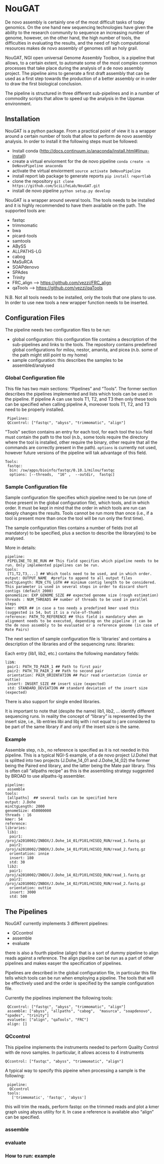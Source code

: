 # NouGAT
De novo assembly is certainly one of the most difficult tasks of today genomics. On the one hand new sequencing technologies have given the ability to the research community to sequence an increasing number of genome, however, on the other hand, the high number of tools, the difficulties in evaluating the results, and the need of high computational resources makes de novo assembly of genomes still an holy grail.

NouGAT, NGI open universal Genome Assembly Toolbox, is a pipeline that allows, to a certain extent, to automate some of the most complex common processes that take place during the analysis of a de novo assembly project. The pipeline aims to generate a first draft assembly that can be used as a first step towards the production of a better assembly or in order to draw the first biological conclusion.

The pipeline is structured in three different sub-pipelines and in a number of commodity scripts that allow to speed up the analysis in the Uppmax environment.

## Installation
NouGAT is a python package. From a practical point of view it is a wrapper around a certain number of tools that allow to perform de novo assembly analysis.
In order to install it the following steps must be followed:
* Install conda (http://docs.continuum.io/anaconda/install.html#linux-install)
* create a virtual enviorment for the de novo pipeline `conda create -n DeNovoPipeline anaconda`
* activate the virtual enviorment `source activate DeNovoPipeline`
* install report lab package to generate reports `pip install reportlab`
* clone the repository `git clone https://github.com/SciLifeLab/NouGAT.git`
* install de novo pipeline `python setup.py develop`

NouGAT is a wrapper around several tools. The tools needs to be installed and it is highly recommended to have them available on the path.
The supported tools are:
* fastqc
* trimmomatic
* bwa
* picard-tools
* samtools
* ABySS
* ALLPATHS-LG
* cabog
* MaSuRCA
* SOAPdenovo
* SPAdes
* Trinity
* FRC_align --> https://github.com/vezzi/FRC_align
* qaTools   --> https://github.com/vezzi/qaTools

N.B. Not all tools needs to be installed, only the tools that one plans to use. In order to use new tools a new wrapper function needs to be inserted.


## Configuration Files
The pipeline needs two configuration files to be run:
* global configuration: this configuration file contains a description of the sub-pipelines and links to the tools. The repository contains predefined global configurations for milou, nestor, amanita, and picea (n.b. some of the path might still point to my home)
* sample configuration: this describes the samples to be assembled/analysed

### Global Configuration file
This file has two main sections: “Pipelines” and “Tools”.
The former section describes the pipelines implemented and lists which tools can be used in the pipeline.
If pipeline A can use tools T1, T2, and T3 then only these tools can be specified when calling pipeline A, moreover tools T1, T2, and T3 need to be properly installed.

```
 Pipelines:
 QCcontrol: ["fastqc", "abyss", "trimmomatic", "align"]
```

"Tools" section contains an entry for each tool, for each tool the `bin` field must contain the path to the tool (n.b., some tools require the directory where the tool is installed, other require the binary, other require that all the commands are correctly present in the path). `options` is currently not used, however future versions of the pipeline will tak advantage of this field.

```
Tools:
 fastqc:
  bin: /sw/apps/bioinfo/fastqc/0.10.1/milou/fastqc
  options: [--threads,  "16" ,  --outdir,  fastqc]
```

### Sample Configuration file
Sample configuration file specifies which pipeline need to be run (one of those present in the global configuration file), which tools, and in which order. It must be kept in mind that the order in which tools are run can deeply changes the results. Tools cannot be run more than once (i.e., if a tool is present more than once the tool will be run only the first time).

The sample configuration files contains a number of fields (not all mandatory) to be specified, plus a section to describe the library(ies) to be analysed.

More in details:

```
pipeline:
 PIPELINE_TO_BE_RUN ## This field specifies which pipeline needs to be run. Only implemented pipelines can be run.
tools:
 [T1,T2,T3,...] ## Which tools need to be used, and in which order.
output: OUTPUT_NAME  #prefix to append to all output files
minCtgLength: MIN_CTG_LGTH ## minimum contig length to be considered. This parameter is used in several steps in order to discard short contigs (default 2000)
genomeSize: EXP_GENOME_SIZE ## expected genome size (rough estimation)
threads : NUM_THREADS ## number of threads to be used in parallel steps
kmer: KMER ## in case a too needs a predefined kmer used this (suggested is 54, but it is a rule-of-thumb)
reference: PATH_TO_REFERENCE ## this field is mandatory when an alignment needs to be executed, depending on the pipeline it can be the de novo assembly to be evaluated or a reference genome (in case of Mate Pairs)
```


The next section of sample configuration file is 'libraries' and contains a description of the libraries and of the sequencing runs:
libraries:

Each entry (lib1, lib2, etc.) contains the following mandatory fields:
 
```
libN:
 pair1: PATH_TO_PAIR_1 ## Path to first pair
 pair2: PATH_TO_PAIR_2 ## Path to second pair
 orientation: PAIR_ORIENTATION ## Pair read orientation (innie or outtie)
 insert: INSERT_SIZE ## insert size (expected)
 std: STANDARD_DEVIATION ## standard deviation of the insert size  (expected)
```
There is also support for single ended libraries.

It is important to note that (despite the name) lib1, lib2, … identify different sequencing runs. In reality the concept of “library” is represented by the insert size, i.e., lib entries libi and libj with i not equal to j are considered to be part of the same library if and only if the insert size is the same.

### Example
Assemble step, n.b., no reference is specified as it is not needed in this pipeline. This is a typical NGI-S example, of a de novo project (J.Dohe) that is splitted into two projects (J.Dohe_14_01  and J.Dohe_14_02) the former being the Paired end library, and the latter being the Mate pair library. This is often call “allpaths recipe” as this is the assembling strategy suggested by BROAD to use allpaths-lg assembler.

```
pipeline:
 assemble
tools:
 [allpaths]  ## several tools can be specified here
output: J.Dohe
minCtgLength: 2000
genomeSize: 450000000
threads : 16
kmer: 54
reference: 
libraries:
 lib1:
  pair1: /proj/a2010002/INBOX/J.Dohe_14_01/P101/HISEQ_RUN/read_1.fastq.gz
  pair2: /proj/a2010002/INBOX/J.Dohe_14_01/P101/HISEQ_RUN/read_2.fastq.gz
  orientation: innie
  insert: 180
  std: 30
 lib2:
  pair1: /proj/a2010002/INBOX/J.Dohe_14_02/P101/HISEQ_RUN/read_1.fastq.gz
  pair2: /proj/a2010002/INBOX/J.Dohe_14_02/P101/HISEQ_RUN/read_2.fastq.gz
  orientation: outtie
  insert: 3000
  std: 500
```


## The Pipelines
NouGAT currently implements 3 different pipelines:

* QCcontrol
* assemble
* evaluate

there is also a fourth pipeline (align) that is a sort of dummy pipeline to align reads against a reference. The align pipeline can be run as a part of other pipelines and makes easyer the specification of pipelines.

Pipelines are described in the global configuration file, in particular this file tells which tools can be run when employing a pipeline. The tools that will be effectively used and the order is specified by the sample configuration file.

Currently the pipelines implement the following tools:
```
 QCcontrol: ["fastqc", "abyss", "trimmomatic", "align"]
 assemble: ["abyss", "allpaths", "cabog",  "masurca", "soapdenovo", "spades", "trinity"]
 evaluete: ["align", "qaTools", "FRC"]
 align: []
```

### QCcontrol
This pipeline implements the instruments needed to perform Quality Control with de novo samples. In particular, it allows access to 4 instruments

``` QCcontrol: ["fastqc", "abyss", "trimmomatic", "align"] ```


A typical way to specify this pipeine when processing a sample is the following:

```
 pipeline:
  QCcontrol
 tools:
   ['trimmomatic', 'fastqc', 'abyss']
```

this will trim the reads, perform fastqc on the trimmed reads and plot a kmer graph using abyss utility for it.
In case a reference is available also “align” can be specified. 

### assemble

### evaluate

### How to run: example





